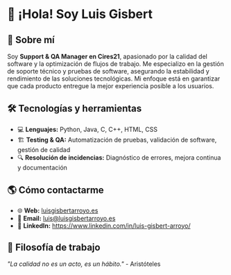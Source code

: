 # 👋 ¡Hola! Soy Luis Gisbert

## 🚀 Sobre mí
Soy **Support & QA Manager en Cires21**, apasionado por la calidad del software y la optimización de flujos de trabajo. Me especializo en la gestión de soporte técnico y pruebas de software, asegurando la estabilidad y rendimiento de las soluciones tecnológicas. Mi enfoque está en garantizar que cada producto entregue la mejor experiencia posible a los usuarios.

## 🛠️ Tecnologías y herramientas
- 💻 **Lenguajes:** Python, Java, C, C++, HTML, CSS
- 🏗️ **Testing & QA:** Automatización de pruebas, validación de software, gestión de calidad
- 🔍 **Resolución de incidencias:** Diagnóstico de errores, mejora continua y documentación

## 🌎 Cómo contactarme
- 🌐 **Web:** [luisgisbertarroyo.es](https://luisgisbertarroyo.es)
- 📧 **Email:** [luis@luisgisbertarroyo.es](mailto:luis@luisgisbertarroyo.es)
- 🔗 **LinkedIn:** https://www.linkedin.com/in/luis-gisbert-arroyo/

## 🎯 Filosofía de trabajo
*"La calidad no es un acto, es un hábito."* - Aristóteles
